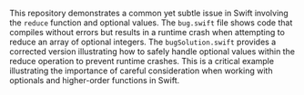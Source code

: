 This repository demonstrates a common yet subtle issue in Swift involving the `reduce` function and optional values.  The `bug.swift` file shows code that compiles without errors but results in a runtime crash when attempting to reduce an array of optional integers. The `bugSolution.swift` provides a corrected version illustrating how to safely handle optional values within the reduce operation to prevent runtime crashes. This is a critical example illustrating the importance of careful consideration when working with optionals and higher-order functions in Swift.